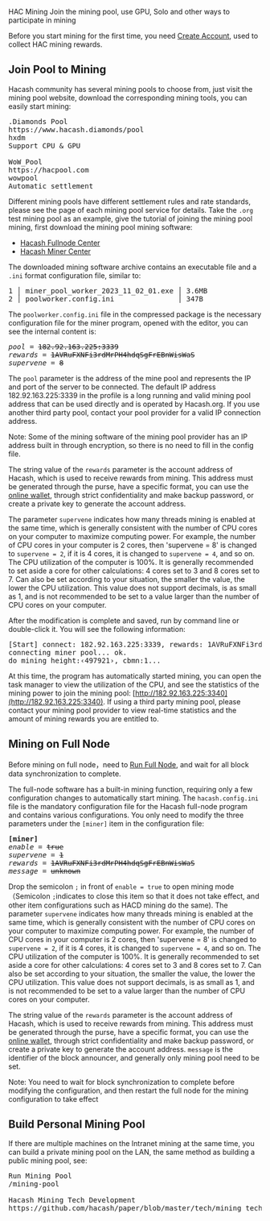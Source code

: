 HAC Mining
Join the mining pool, use GPU, Solo and other ways to participate in mining






Before you start mining for the first time, you need [Create Account](https://wallet.hacash.org?lang=[:=lang.useset:]), used to collect HAC mining rewards.


<a name="pool"></a>

## Join Pool to Mining

Hacash community has several mining pools to choose from, just visit the mining pool website, download the corresponding mining tools, you can easily start mining:

<pre class="links">
.Diamonds Pool
https://www.hacash.diamonds/pool
hxdm
Support CPU & GPU

WoW_Pool
https://hacpool.com
wowpool
Automatic settlement
</pre>

Different mining pools have different settlement rules and rate standards, please see the page of each mining pool service for details. Take the `.org` test mining pool as an example, give the tutorial of joining the mining pool mining, first download the mining pool mining software:

- [Hacash Fullnode Center](https://github.com/hacash/node/releases)
- [Hacash Miner Center](https://github.com/hacash/miner/releases)

The downloaded mining software archive contains an executable file and a `.ini` format configuration file, similar to:


<pre class="log">
1 │ miner_pool_worker_2023_11_02_01.exe │ 3.6MB
2 │ poolworker.config.ini               │ 347B
</pre>

The `poolworker.config.ini` file in the compressed package is the necessary configuration file for the miner program, opened with the editor, you can see the internal content is:


<pre class="log cnf">
<i>pool</i> = <s>182.92.163.225:3339</s>
<i>rewards</i> = <s>1AVRuFXNFi3rdMrPH4hdqSgFrEBnWisWaS</s>
<i>supervene</i> = <s>8</s>
</pre>

The `pool` parameter is the address of the mine pool and represents the IP and port of the server to be connected. The default IP address 182.92.163.225:3339 in the profile is a long running and valid mining pool address that can be used directly and is operated by Hacash.org. If you use another third party pool, contact your pool provider for a valid IP connection address.

<p class="note">Note: Some of the mining software of the mining pool provider has an IP address built in through encryption, so there is no need to fill in the config file.</p>


The string value of the `rewards` parameter is the account address of Hacash, which is used to receive rewards from mining. This address must be generated through the purse, have a specific format, you can use the [online wallet](https://wallet.hacash.org?lang=[:=lang.useset:]), through strict confidentiality and make backup password, or create a private key to generate the account address. 

The parameter `supervene` indicates how many threads mining is enabled at the same time, which is generally consistent with the number of CPU cores on your computer to maximize computing power. For example, the number of CPU cores in your computer is 2 cores, then 'supervene = 8' is changed to `supervene = 2`, if it is 4 cores, it is changed to `supervene = 4`, and so on. The CPU utilization of the computer is 100%. It is generally recommended to set aside a core for other calculations: 4 cores set to 3 and 8 cores set to 7. Can also be set according to your situation, the smaller the value, the lower the CPU utilization. This value does not support decimals, is as small as 1, and is not recommended to be set to a value larger than the number of CPU cores on your computer.

After the modification is complete and saved, run by command line or double-click it. You will see the following information:

<pre class="print">[Start] connect: 182.92.163.225:3339, rewards: 1AVRuFXNFi3rdMrPH4hdqSgFrEBnWisWaS, supervene: 8. 
connecting miner pool... ok.
do mining height:‹497921›, cbmn:1... 
</pre>

At this time, the program has automatically started mining, you can open the task manager to view the utilization of the CPU, and see the statistics of the mining power to join the mining pool: [http://182.92.163.225:3340](http://182.92.163.225:3340). If using a third party mining pool, please contact your mining pool provider to view real-time statistics and the amount of mining rewards you are entitled to.



<a name="fullnode"></a>

## Mining on Full Node

Before mining on full node，need to [Run Full Node](/run-full-node), and wait for all block data synchronization to complete.

The full-node software has a built-in mining function, requiring only a few configuration changes to automatically start mining. The `hacash.config.ini` file is the mandatory configuration file for the Hacash full-node program and contains various configurations. You only need to modify the three parameters under the `[miner]` item in the configuration file:

<pre class="log cnf">
<b>[miner]</b>
<i>enable</i> = <s>true</s>
<i>supervene</i> = <s>1</s>
<i>rewards</i> = <s>1AVRuFXNFi3rdMrPH4hdqSgFrEBnWisWaS</s>
<i>message</i> = <s>unknown</s>
</pre>

Drop the semicolon `;` in front of `enable = true` to open mining mode（Semicolon `;`indicates to close this item so that it does not take effect, and other item configurations such as HACD mining do the same). The parameter `supervene` indicates how many threads mining is enabled at the same time, which is generally consistent with the number of CPU cores on your computer to maximize computing power. For example, the number of CPU cores in your computer is 2 cores, then 'supervene = 8' is changed to `supervene = 2`, if it is 4 cores, it is changed to `supervene = 4`, and so on. The CPU utilization of the computer is 100%. It is generally recommended to set aside a core for other calculations: 4 cores set to 3 and 8 cores set to 7. Can also be set according to your situation, the smaller the value, the lower the CPU utilization. This value does not support decimals, is as small as 1, and is not recommended to be set to a value larger than the number of CPU cores on your computer.

The string value of the `rewards` parameter is the account address of Hacash, which is used to receive rewards from mining. This address must be generated through the purse, have a specific format, you can use the [online wallet](https://wallet.hacash.org?lang=[:=lang.useset:]), through strict confidentiality and make backup password, or create a private key to generate the account address. `message` is the identifier of the block announcer, and generally only mining pool need to be set.

<p class="note">Note: You need to wait for block synchronization to complete before modifying the configuration, and then restart the full node for the mining configuration to take effect</p>

## Build Personal Mining Pool

If there are multiple machines on the Intranet mining at the same time, you can build a private mining pool on the LAN, the same method as building a public mining pool, see:

<pre class="links">
Run Mining Pool
/mining-pool

Hacash Mining Tech Development
https://github.com/hacash/paper/blob/master/tech/mining_tech_development_description.md
</pre>
